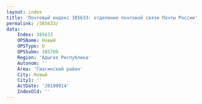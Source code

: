 ```yaml
---
layout: index
title: 'Почтовый индекс 385633: отделение почтовой связи Почты России'
permalink: /385633/
data:
    Index: 385633
    OPSName: Новый
    OPSType: О
    OPSSubm: 385700
    Region: 'Адыгея Республика'
    Autonom: ''
    Area: 'Гиагинский район'
    City: Новый
    City1: ''
    ActDate: '20100914'
    IndexOld: ''
---
```

